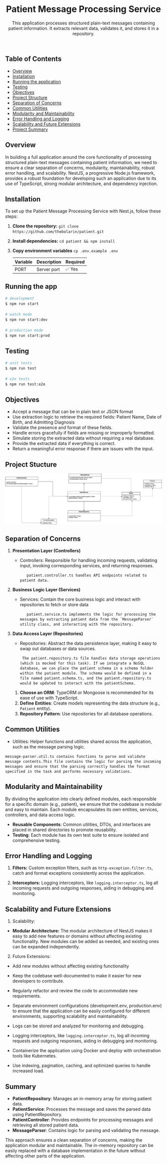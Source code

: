 <p>
  <h1 align="center">Patient Message Processing Service</h1>
  <p align="center">
   This application processes structured plain-text messages containing patient information. It extracts relevant data, validates it, and stores it in a repository.
  </p>
</p>

<br>

## Table of Contents

- [Overview](#overview)
- [Installation](#installation)
- [Running the application](#running-the-app)
- [Testing](#test)
- [Objectives](#objectives)
- [Project Structure](#project-structure)
- [Separation of Concerns](#seperation-of-concerns)
- [Common Utilities](#utilities)
- [Modularity and Maintainability](#modularity-and-maintainability)
- [Error Handling and Logging](#error-handling-and-logging)
- [Scalability and Future Extensions](#scalability-and-future-extensions)
- [Project Summary](#summary)


## Overview
In building a full application around the core functionality of processing structured plain-text messages containing patient information, we need to ensure a clear separation of concerns, modularity, maintainability, robust error handling, and scalability. NestJS, a progressive Node.js framework, provides a robust foundation for developing such an application due to its use of TypeScript, strong modular architecture, and dependency injection.

## Installation

To set up the Patient Message Processing Service with Nest.js, follow these steps:

1. **Clone the repository:** `git clone https://github.com/thebolarin/patient.git`

2. **Install dependencies:** `cd patient && npm install`

3. **Copy environment variables** `cp .env.example .env`

   | Variable                          | Description                                              | Required |
   | :-------------------------------- | :------------------------------------------------------- | :------- |
   | PORT                              | Server port                                              | ✅ Yes   |


  ## Running the app

  ```bash
  # development
  $ npm run start

  # watch mode
  $ npm run start:dev

  # production mode
  $ npm run start:prod
  ```

## Testing

```bash
# unit tests
$ npm run test

# e2e tests
$ npm run test:e2e
```

## Objectives

- Accept a message that can be in plain text or JSON format
- Use extraction logic to retrieve the required fields: Patient Name, Date of Birth, and Admitting Diagnosis
- Validate the presence and format of these fields.
- Handle errors gracefully if fields are missing or improperly formatted.
- Simulate storing the extracted data without requiring a real database.
- Provide the extracted data if everything is correct.
- Return a meaningful error response if there are issues with the input.


## Project Stucture
![The UML class diagram](./patient.png)


## Separation of Concerns

1. **Presentation Layer (Controllers)**
    - Controllers: Responsible for handling incoming requests, validating input, invoking corresponding services, and returning responses.
        
             patient.controller.ts handles API endpoints related to patient data.

2. **Business Logic Layer (Services)**
    - Services: Contain the core business logic and interact with repositories to fetch or store data
        
             patient.service.ts implements the logic for processing the messages by extracting patient data from the `MessageParser` utility class, and interacting with the repository.

3. **Data Access Layer (Repositories)**
     - Repositories: Abstract the data persistence layer, making it easy to swap out databases or data sources.
        
            The patient.repository.ts file handles data storage operations (which is mocked for this task). If we integrate a NoSQL database, we can place the patient schema in a schema folder within the patient module. The schema would be defined in a file named patient.schema.ts, and the patient.repository.ts would be updated to interact with the patientSchema.
    1. **Choose an ORM**: TypeORM or Mongoose is recommended for its ease of use with TypeScript.
    2. **Define Entities**: Create models representing the data structure (e.g., `Patient` entity).
    3. **Repository Pattern**: Use repositories for all database operations.

## Common Utilities
   - Utilities: Helper functions and utilities shared across the application, such as the message parsing logic.
    
    message-parser.util.ts contains functions to parse and validate message contents.This file contains the logic for parsing the incoming messages and ensure that the parsing correctly handles the format specified in the task and performs necessary validations.


## Modularity and Maintainability
By dividing the application into clearly defined modules, each responsible for a specific domain (e.g., patient), we ensure that the codebase is modular and easy to maintain. Each module encapsulates its own entities, services, controllers, and data access logic.

- **Reusable Components**: Common utilities, DTOs, and interfaces are placed in shared directories to promote reusability.
- **Testing**: Each module has its own test suite to ensure isolated and comprehensive testing.

## Error Handling and Logging
1. **Filters:** Custom exception filters, such as `http-exception.filter.ts`, catch and format exceptions consistently across the application.

2. **Interceptors:** Logging interceptors, like `logging.interceptor.ts`, log all incoming requests and outgoing responses, aiding in debugging and monitoring.


## Scalability and Future Extensions

1. Scalability:

- **Modular Architecture:**
        The modular architecture of NestJS makes it easy to add new features or domains without affecting existing functionality. New modules can be added as needed, and existing ones can be expanded independently.

2. Future Extensions:

- Add new modules without affecting existing functionality
- Keep the codebase well-documented to make it easier for new developers to contribute.
- Regularly refactor and review the code to accommodate new requirements.
- Separate environment configurations (development.env, production.env) to ensure that the application can be easily configured for different environments, supporting scalability and maintainability.
- Logs can be stored and analyzed for monitoring and debugging.
- Logging interceptors, like `logging.interceptor.ts`, log all incoming requests and outgoing responses, aiding in debugging and monitoring.
- Containerize the application using Docker and deploy with orchestration tools like Kubernetes.

- Use indexing, pagination, caching, and optimized queries to handle increased load.


## Summary
- **PatientRepository**: Manages an in-memory array for storing patient data.
- **PatientService**: Processes the message and saves the parsed data using PatientRepository.
- **PatientController**: Provides endpoints for processing messages and retrieving all stored patient data.
- **MessageParser**: Contains logic for parsing and validating the message.


This approach ensures a clean separation of concerns, making the application modular and maintainable. The in-memory repository can be easily replaced with a database implementation in the future without affecting other parts of the application.
